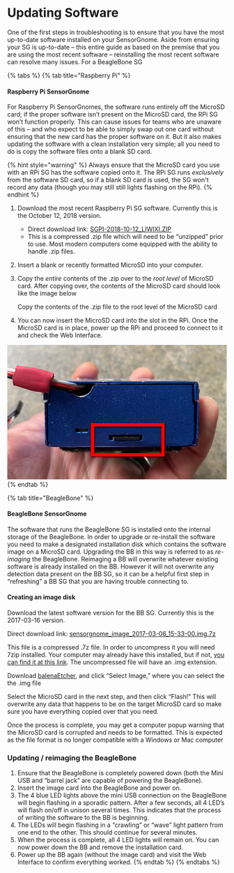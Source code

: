# Updating Software

One of the first steps in troubleshooting is to ensure that you have the most up-to-date software installed on your SensorGnome. Aside from ensuring your SG is up-to-date – this entire guide as based on the premise that you are using the most recent software – reinstalling the most recent software can resolve many issues. For a BeagleBone SG 

{% tabs %}
{% tab title="Raspberry Pi" %}
#### Raspberry Pi SensorGnome

For Raspberry Pi SensorGnomes, the software runs entirely off the MicroSD card; if the proper software isn’t present on the MicroSD card, the RPi SG won’t function properly. This can cause issues for teams who are unaware of this – and who expect to be able to simply swap out one card without ensuring that the new card has the proper software on it. But it also makes updating the software with a clean installation very simple; all you need to do is copy the software files onto a blank SD card.

{% hint style="warning" %}
Always ensure that the MicroSD card you use with an RPi SG has the software copied onto it. The RPi SG runs _exclusively_ from the software SD card, so if a blank SD card is used, the SG won't record any data \(though you may still still lights flashing on the RPi\).
{% endhint %}

1. Download the most recent Raspberry Pi SG software. Currently this is the October 12, 2018 version.
   * Direct download link: [SGPI-2018-10-12\_LIWIXI.ZIP](https://public.sensorgnome.org/Raspberry_Pi_Sensorgnome/SGPI-2018-10-12_LIWIXI.ZIP)
   * This is a compressed .zip file which will need to be “unzipped” prior to use. Most modern computers come equipped with the ability to handle .zip files.
2. Insert a blank or recently formatted MicroSD into your computer.
3. Copy the _entire_ contents of the .zip over to the _root level_ of MicroSD card. After copying over, the contents of the MicroSD card should look like the image below

   Copy the contents of the .zip file to the root level of the MicroSD card

4. You can now insert the MicroSD card into the slot in the RPi. Once the MicroSD card is in place, power up the RPi and proceed to connect to it and check the Web Interface.

![The MicroSD card \(highlighted in red\) is inserted with the contacts facing up](.gitbook/assets/rpisdslot.jpg)
{% endtab %}

{% tab title="BeagleBone" %}
#### BeagleBone SensorGnome

The software that runs the BeagleBone SG is installed onto the internal storage of the BeagleBone. In order to upgrade or re-install the software you need to make a designated installation disk which contains the software image on a MicroSD card. Upgrading the BB in this way is referred to as _re-imaging_ the BeagleBone. Reimaging a BB will overwrite whatever existing software is already installed on the BB. However it will not overwrite any detection data present on the BB SG, so it can be a helpful first step in “refreshing” a BB SG that you are having trouble connecting to.

#### **Creating an image disk**

Download the latest software version for the BB SG. Currently this is the 2017-03-16 version.

Direct download link: [sensorgnome\_image\_2017-03-06\_15-33-00.img.7z](https://public.sensorgnome.org/Beaglebone_Sensorgnome_Images/sensorgnome_image_2017-03-06_15-33-00.img.7z)

This file is a compressed .7z file. In order to uncompress it you will need 7zip installed. Your computer may already have this installed, but if not, [you can find it at this link](https://www.7-zip.org/). The uncompressed file will have an .img extension.

Download [balenaEtcher](https://www.balena.io/etcher/?), and click “Select Image,” where you can select the the .img file

Select the MicroSD card in the next step, and then click “Flash!” This will overwrite any data that happens to be on the target MicroSD card so make sure you have everything copied over that you need.

Once the process is complete, you may get a computer popup warning that the MicroSD card is corrupted and needs to be formatted. This is expected as the file format is no longer compatible with a Windows or Mac computer

###  Updating / r**eimaging the BeagleBone**

1. Ensure that the BeagleBone is completely powered down \(both the Mini USB and “barrel jack” are capable of powering the BeagleBone\).
2. Insert the image card into the BeagleBone and power on.
3. The 4 blue LED lights above the mini USB connection on the BeagleBone will begin flashing in a sporadic pattern. After a few seconds, all 4 LED’s will flash on/off in unison several times. This indicates that the process of writing the software to the BB is beginning.
4. The LEDs will begin flashing in a “crawling” or “wave” light pattern from one end to the other. This should continue for several minutes.
5. When the process is complete, all 4 LED lights will remain on. You can now power down the BB and remove the installation card.
6. Power up the BB again \(without the image card\) and visit the Web Interface to confirm everything worked.
{% endtab %}
{% endtabs %}

